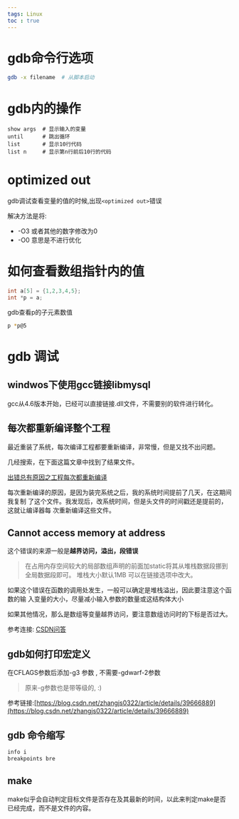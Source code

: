 ```yaml
---
tags: Linux
toc : true
---
```


# gdb命令行选项

```bash
gdb -x filename  # 从脚本启动
```

# gdb内的操作

```gdb
show args  # 显示输入的变量
until      # 跳出循环
list       # 显示10行代码
list n     # 显示第n行前后10行的代码
```

# optimized out

gdb调试查看变量的值的时候,出现`<optimized out>`错误

解决方法是将:

- -O3 或者其他的数字修改为0
- -O0  意思是不进行优化

# 如何查看数组指针内的值

```c
int a[5] = {1,2,3,4,5};
int *p = a;
```

gdb查看p的子元素数值

```bash
p *p@5
```

# gdb 调试


## windwos下使用gcc链接libmysql

gcc从4.6版本开始，已经可以直接链接.dll文件，不需要别的软件进行转化。

## 每次都重新编译整个工程

最近重装了系统，每次编译工程都要重新编译，非常慢，但是又找不出问题。

几经搜索，在下面这篇文章中找到了结果文件。

[出错总有原因之工程每次都重新编译
](http://blog.csdn.net/cisse/article/details/18996245)

每次重新编译的原因，是因为装完系统之后，我的系统时间提前了几天，在这期间我复制
了这个文件。我发现后，改系统时间，但是头文件的时间戳还是提前的，这就让编译器每
次重新编译这些文件。


## Cannot access memory at address

这个错误的来源一般是**越界访问，溢出，段错误**

> 在占用内存空间较大的局部数组声明的前面加static将其从堆栈数据段挪到全局数据段即可。
> 堆栈大小默认1MB
> 可以在链接选项中改大。

如果这个错误在函数的调用处发生，一般可以确定是堆栈溢出，因此要注意这个函数的输
入变量的大小，尽量减小输入参数的数量或这结构体大小

如果其他情况，那么是数组等变量越界访问，要注意数组访问时的下标是否过大。

参考连接:
[CSDN问答](https://bbs.csdn.net/topics/390444341)

## gdb如何打印宏定义

在CFLAGS参数后添加-g3 参数 , 不需要-gdwarf-2参数

> 原来-g参数也是带等级的, :)

参考链接:[https://blog.csdn.net/zhangjs0322/article/details/39666889](https://blog.csdn.net/zhangjs0322/article/details/39666889)


## gdb 命令缩写
```Bash
info i
breakpoints bre
```

## make

make似乎会自动判定目标文件是否存在及其最新的时间，以此来判定make是否已经完成，而不是文件的内容。

